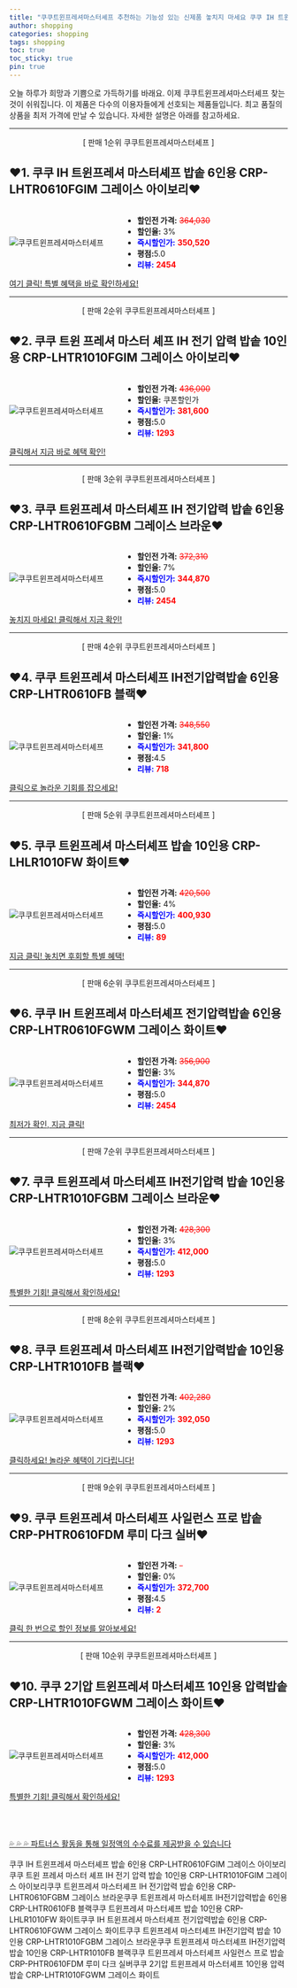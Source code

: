 ```yaml
---
title: "쿠쿠트윈프레셔마스터셰프 추천하는 기능성 있는 신제품 놓치지 마세요 쿠쿠 IH 트윈프레셔 마스터셰프 밥솥"
author: shopping
categories: shopping
tags: shopping
toc: true
toc_sticky: true
pin: true
---
```

오늘 하루가 희망과 기쁨으로 가득하기를 바래요. 이제 쿠쿠트윈프레셔마스터셰프 찾는 것이 쉬워집니다. 이 제품은 다수의 이용자들에게 선호되는 제품들입니다. 최고 품질의 상품을 최저 가격에 만날 수 있습니다. 자세한 설명은 아래를 참고하세요.

---
<p class="toplist" style="margin: 0 auto; display: block; width: fit-content;">[ 판매 1순위 쿠쿠트윈프레셔마스터셰프 ]</p>

<h2><strong>❤️1. 쿠쿠 IH 트윈프레셔 마스터셰프 밥솥 6인용 CRP-LHTR0610FGIM 그레이스 아이보리❤️</strong></h2>

<div style="display: flex; align-items: center;">
    <div style="flex: 0.4;">
        <img src="https://thumbnail8.coupangcdn.com/thumbnails/remote/230x230ex/image/retail/images/1747253909331989-4026ed0e-a28d-444e-91a5-69e4dd108286.jpg" alt="쿠쿠트윈프레셔마스터셰프" style="max-width: 100%;">
    </div>
    <div style="flex: 0.6; margin-left: 10px;">
        <ul>
            <li><strong>할인전 가격:</strong> <del style="color: red;">364,030</del></li>
            <li><strong>할인율:</strong> 3%</li>
            <li><span style='color:blue'><strong>즉시할인가:</strong></span> <span style='color:red'><strong>350,520</strong></span></li>
            <li><strong>평점:</strong>5.0</li>
            <li><span style='color:blue'><strong>리뷰:</strong></span> <span style='color:red'><strong>2454</strong></span></li>
        </ul>
    </div>
</div>
<div class="center">
    <a href="https://William4Davisa.github.io?lptag=AF9450613&subid=githubio&pageKey=7078170070&traceid=V0-153&itemId=17599631277&vendorItemId=84765939276" class="myButton">
        여기 클릭! 특별 혜택을 바로 확인하세요!
    </a>
</div>


---
<p class="toplist" style="margin: 0 auto; display: block; width: fit-content;">[ 판매 2순위 쿠쿠트윈프레셔마스터셰프 ]</p>

<h2><strong>❤️2. 쿠쿠 트윈 프레셔 마스터 셰프 IH 전기 압력 밥솥 10인용 CRP-LHTR1010FGIM 그레이스 아이보리❤️</strong></h2>

<div style="display: flex; align-items: center;">
    <div style="flex: 0.4;">
        <img src="https://thumbnail7.coupangcdn.com/thumbnails/remote/230x230ex/image/retail/images/2959808610566202-b93f9ed8-73b4-48df-893a-8572ebe638cd.jpg" alt="쿠쿠트윈프레셔마스터셰프" style="max-width: 100%;">
    </div>
    <div style="flex: 0.6; margin-left: 10px;">
        <ul>
            <li><strong>할인전 가격:</strong> <del style="color: red;">436,000</del></li>
            <li><strong>할인율:</strong> 쿠폰할인가</li>
            <li><span style='color:blue'><strong>즉시할인가:</strong></span> <span style='color:red'><strong>381,600</strong></span></li>
            <li><strong>평점:</strong>5.0</li>
            <li><span style='color:blue'><strong>리뷰:</strong></span> <span style='color:red'><strong>1293</strong></span></li>
        </ul>
    </div>
</div>
<div class="center">
    <a href="https://William4Davisa.github.io?lptag=AF9450613&subid=githubio&pageKey=7040974626&traceid=V0-153&itemId=17599997857&vendorItemId=84766296336" class="myButton">
        클릭해서 지금 바로 혜택 확인!
    </a>
</div>


---
<p class="toplist" style="margin: 0 auto; display: block; width: fit-content;">[ 판매 3순위 쿠쿠트윈프레셔마스터셰프 ]</p>

<h2><strong>❤️3. 쿠쿠 트윈프레셔 마스터셰프 IH 전기압력 밥솥 6인용 CRP-LHTR0610FGBM 그레이스 브라운❤️</strong></h2>

<div style="display: flex; align-items: center;">
    <div style="flex: 0.4;">
        <img src="https://thumbnail6.coupangcdn.com/thumbnails/remote/230x230ex/image/retail/images/2023/06/14/17/4/ee4f01a8-40d2-4b8e-8784-bac600b89710.jpg" alt="쿠쿠트윈프레셔마스터셰프" style="max-width: 100%;">
    </div>
    <div style="flex: 0.6; margin-left: 10px;">
        <ul>
            <li><strong>할인전 가격:</strong> <del style="color: red;">372,310</del></li>
            <li><strong>할인율:</strong> 7%</li>
            <li><span style='color:blue'><strong>즉시할인가:</strong></span> <span style='color:red'><strong>344,870</strong></span></li>
            <li><strong>평점:</strong>5.0</li>
            <li><span style='color:blue'><strong>리뷰:</strong></span> <span style='color:red'><strong>2454</strong></span></li>
        </ul>
    </div>
</div>
<div class="center">
    <a href="https://William4Davisa.github.io?lptag=AF9450613&subid=githubio&pageKey=7078170070&traceid=V0-153&itemId=19156675422&vendorItemId=86275471576" class="myButton">
        놓치지 마세요! 클릭해서 지금 확인!
    </a>
</div>


---
<p class="toplist" style="margin: 0 auto; display: block; width: fit-content;">[ 판매 4순위 쿠쿠트윈프레셔마스터셰프 ]</p>

<h2><strong>❤️4. 쿠쿠 트윈프레셔 마스터셰프 IH전기압력밥솥 6인용 CRP-LHTR0610FB 블랙❤️</strong></h2>

<div style="display: flex; align-items: center;">
    <div style="flex: 0.4;">
        <img src="https://thumbnail8.coupangcdn.com/thumbnails/remote/230x230ex/image/retail/images/206333024991910-2944671d-2248-4283-8eea-92c23feace87.jpg" alt="쿠쿠트윈프레셔마스터셰프" style="max-width: 100%;">
    </div>
    <div style="flex: 0.6; margin-left: 10px;">
        <ul>
            <li><strong>할인전 가격:</strong> <del style="color: red;">348,550</del></li>
            <li><strong>할인율:</strong> 1%</li>
            <li><span style='color:blue'><strong>즉시할인가:</strong></span> <span style='color:red'><strong>341,800</strong></span></li>
            <li><strong>평점:</strong>4.5</li>
            <li><span style='color:blue'><strong>리뷰:</strong></span> <span style='color:red'><strong>718</strong></span></li>
        </ul>
    </div>
</div>
<div class="center">
    <a href="https://William4Davisa.github.io?lptag=AF9450613&subid=githubio&pageKey=4500151803&traceid=V0-153&itemId=5400545827&vendorItemId=71864241272" class="myButton">
        클릭으로 놀라운 기회를 잡으세요!
    </a>
</div>


---
<p class="toplist" style="margin: 0 auto; display: block; width: fit-content;">[ 판매 5순위 쿠쿠트윈프레셔마스터셰프 ]</p>

<h2><strong>❤️5. 쿠쿠 트윈프레셔 마스터셰프 밥솥 10인용 CRP-LHLR1010FW 화이트❤️</strong></h2>

<div style="display: flex; align-items: center;">
    <div style="flex: 0.4;">
        <img src="https://thumbnail7.coupangcdn.com/thumbnails/remote/230x230ex/image/retail/images/2024/06/04/12/0/c0276ab3-b6c8-4de4-924d-787e0ef6451e.jpg" alt="쿠쿠트윈프레셔마스터셰프" style="max-width: 100%;">
    </div>
    <div style="flex: 0.6; margin-left: 10px;">
        <ul>
            <li><strong>할인전 가격:</strong> <del style="color: red;">420,500</del></li>
            <li><strong>할인율:</strong> 4%</li>
            <li><span style='color:blue'><strong>즉시할인가:</strong></span> <span style='color:red'><strong>400,930</strong></span></li>
            <li><strong>평점:</strong>5.0</li>
            <li><span style='color:blue'><strong>리뷰:</strong></span> <span style='color:red'><strong>89</strong></span></li>
        </ul>
    </div>
</div>
<div class="center">
    <a href="https://William4Davisa.github.io?lptag=AF9450613&subid=githubio&pageKey=1940602482&traceid=V0-153&itemId=3294567198&vendorItemId=90186885270" class="myButton">
        지금 클릭! 놓치면 후회할 특별 혜택!
    </a>
</div>


---
<p class="toplist" style="margin: 0 auto; display: block; width: fit-content;">[ 판매 6순위 쿠쿠트윈프레셔마스터셰프 ]</p>

<h2><strong>❤️6. 쿠쿠 IH 트윈프레셔 마스터셰프 전기압력밥솥 6인용 CRP-LHTR0610FGWM 그레이스 화이트❤️</strong></h2>

<div style="display: flex; align-items: center;">
    <div style="flex: 0.4;">
        <img src="https://thumbnail10.coupangcdn.com/thumbnails/remote/230x230ex/image/retail/images/4280350911214633-595178f5-93a6-45f7-961b-10ebf26054ba.jpg" alt="쿠쿠트윈프레셔마스터셰프" style="max-width: 100%;">
    </div>
    <div style="flex: 0.6; margin-left: 10px;">
        <ul>
            <li><strong>할인전 가격:</strong> <del style="color: red;">356,900</del></li>
            <li><strong>할인율:</strong> 3%</li>
            <li><span style='color:blue'><strong>즉시할인가:</strong></span> <span style='color:red'><strong>344,870</strong></span></li>
            <li><strong>평점:</strong>5.0</li>
            <li><span style='color:blue'><strong>리뷰:</strong></span> <span style='color:red'><strong>2454</strong></span></li>
        </ul>
    </div>
</div>
<div class="center">
    <a href="https://William4Davisa.github.io?lptag=AF9450613&subid=githubio&pageKey=7078170070&traceid=V0-153&itemId=17411506422&vendorItemId=84580852540" class="myButton">
        최저가 확인, 지금 클릭!
    </a>
</div>


---
<p class="toplist" style="margin: 0 auto; display: block; width: fit-content;">[ 판매 7순위 쿠쿠트윈프레셔마스터셰프 ]</p>

<h2><strong>❤️7. 쿠쿠 트윈프레셔 마스터셰프 IH전기압력 밥솥 10인용 CRP-LHTR1010FGBM 그레이스 브라운❤️</strong></h2>

<div style="display: flex; align-items: center;">
    <div style="flex: 0.4;">
        <img src="https://thumbnail9.coupangcdn.com/thumbnails/remote/230x230ex/image/retail/images/2023/07/03/10/4/5b783541-e434-4e0e-9007-9572b5d02c61.jpg" alt="쿠쿠트윈프레셔마스터셰프" style="max-width: 100%;">
    </div>
    <div style="flex: 0.6; margin-left: 10px;">
        <ul>
            <li><strong>할인전 가격:</strong> <del style="color: red;">428,300</del></li>
            <li><strong>할인율:</strong> 3%</li>
            <li><span style='color:blue'><strong>즉시할인가:</strong></span> <span style='color:red'><strong>412,000</strong></span></li>
            <li><strong>평점:</strong>5.0</li>
            <li><span style='color:blue'><strong>리뷰:</strong></span> <span style='color:red'><strong>1293</strong></span></li>
        </ul>
    </div>
</div>
<div class="center">
    <a href="https://William4Davisa.github.io?lptag=AF9450613&subid=githubio&pageKey=7040974626&traceid=V0-153&itemId=19342566066&vendorItemId=86456051941" class="myButton">
        특별한 기회! 클릭해서 확인하세요!
    </a>
</div>


---
<p class="toplist" style="margin: 0 auto; display: block; width: fit-content;">[ 판매 8순위 쿠쿠트윈프레셔마스터셰프 ]</p>

<h2><strong>❤️8. 쿠쿠 트윈프레셔 마스터셰프 IH전기압력밥솥 10인용 CRP-LHTR1010FB 블랙❤️</strong></h2>

<div style="display: flex; align-items: center;">
    <div style="flex: 0.4;">
        <img src="https://thumbnail9.coupangcdn.com/thumbnails/remote/230x230ex/image/retail/images/4274750811310092-98bf1513-deec-4a6f-a93e-b80480ad1e6e.jpg" alt="쿠쿠트윈프레셔마스터셰프" style="max-width: 100%;">
    </div>
    <div style="flex: 0.6; margin-left: 10px;">
        <ul>
            <li><strong>할인전 가격:</strong> <del style="color: red;">402,280</del></li>
            <li><strong>할인율:</strong> 2%</li>
            <li><span style='color:blue'><strong>즉시할인가:</strong></span> <span style='color:red'><strong>392,050</strong></span></li>
            <li><strong>평점:</strong>5.0</li>
            <li><span style='color:blue'><strong>리뷰:</strong></span> <span style='color:red'><strong>1293</strong></span></li>
        </ul>
    </div>
</div>
<div class="center">
    <a href="https://William4Davisa.github.io?lptag=AF9450613&subid=githubio&pageKey=7040974626&traceid=V0-153&itemId=5400545653&vendorItemId=71864241206" class="myButton">
        클릭하세요! 놀라운 혜택이 기다립니다!
    </a>
</div>


---
<p class="toplist" style="margin: 0 auto; display: block; width: fit-content;">[ 판매 9순위 쿠쿠트윈프레셔마스터셰프 ]</p>

<h2><strong>❤️9. 쿠쿠 트윈프레셔 마스터셰프 사일런스 프로 밥솥 CRP-PHTR0610FDM 루미 다크 실버❤️</strong></h2>

<div style="display: flex; align-items: center;">
    <div style="flex: 0.4;">
        <img src="https://thumbnail9.coupangcdn.com/thumbnails/remote/230x230ex/image/retail/images/2024/06/04/11/4/61fccab8-c7d1-4931-ac11-646af2f3a782.jpg" alt="쿠쿠트윈프레셔마스터셰프" style="max-width: 100%;">
    </div>
    <div style="flex: 0.6; margin-left: 10px;">
        <ul>
            <li><strong>할인전 가격:</strong> <del style="color: red;">-</del></li>
            <li><strong>할인율:</strong> 0%</li>
            <li><span style='color:blue'><strong>즉시할인가:</strong></span> <span style='color:red'><strong>372,700</strong></span></li>
            <li><strong>평점:</strong>4.5</li>
            <li><span style='color:blue'><strong>리뷰:</strong></span> <span style='color:red'><strong>2</strong></span></li>
        </ul>
    </div>
</div>
<div class="center">
    <a href="https://William4Davisa.github.io?lptag=AF9450613&subid=githubio&pageKey=7758122765&traceid=V0-153&itemId=20915024772&vendorItemId=90186148293" class="myButton">
        클릭 한 번으로 할인 정보를 알아보세요!
    </a>
</div>


---
<p class="toplist" style="margin: 0 auto; display: block; width: fit-content;">[ 판매 10순위 쿠쿠트윈프레셔마스터셰프 ]</p>

<h2><strong>❤️10. 쿠쿠 2기압 트윈프레셔 마스터셰프 10인용 압력밥솥 CRP-LHTR1010FGWM 그레이스 화이트❤️</strong></h2>

<div style="display: flex; align-items: center;">
    <div style="flex: 0.4;">
        <img src="https://thumbnail9.coupangcdn.com/thumbnails/remote/230x230ex/image/retail/images/2023/01/03/12/8/472997d0-4a35-4955-b8a3-000e73cba521.jpg" alt="쿠쿠트윈프레셔마스터셰프" style="max-width: 100%;">
    </div>
    <div style="flex: 0.6; margin-left: 10px;">
        <ul>
            <li><strong>할인전 가격:</strong> <del style="color: red;">428,300</del></li>
            <li><strong>할인율:</strong> 3%</li>
            <li><span style='color:blue'><strong>즉시할인가:</strong></span> <span style='color:red'><strong>412,000</strong></span></li>
            <li><strong>평점:</strong>5.0</li>
            <li><span style='color:blue'><strong>리뷰:</strong></span> <span style='color:red'><strong>1293</strong></span></li>
        </ul>
    </div>
</div>
<div class="center">
    <a href="https://William4Davisa.github.io?lptag=AF9450613&subid=githubio&pageKey=7040974626&traceid=V0-153&itemId=17412058844&vendorItemId=84581389793" class="myButton">
        특별한 기회! 클릭해서 확인하세요!
    </a>
</div>

<br><br><br>[💦 💦 💦 파트너스 활동을 통해 일정액의 수수료를 제공받을 수 있습니다](https://link.coupang.com/a/bcpT2c)<br><br>쿠쿠 IH 트윈프레셔 마스터셰프 밥솥 6인용 CRP-LHTR0610FGIM 그레이스 아이보리쿠쿠 트윈 프레셔 마스터 셰프 IH 전기 압력 밥솥 10인용 CRP-LHTR1010FGIM 그레이스 아이보리쿠쿠 트윈프레셔 마스터셰프 IH 전기압력 밥솥 6인용 CRP-LHTR0610FGBM 그레이스 브라운쿠쿠 트윈프레셔 마스터셰프 IH전기압력밥솥 6인용 CRP-LHTR0610FB 블랙쿠쿠 트윈프레셔 마스터셰프 밥솥 10인용 CRP-LHLR1010FW 화이트쿠쿠 IH 트윈프레셔 마스터셰프 전기압력밥솥 6인용 CRP-LHTR0610FGWM 그레이스 화이트쿠쿠 트윈프레셔 마스터셰프 IH전기압력 밥솥 10인용 CRP-LHTR1010FGBM 그레이스 브라운쿠쿠 트윈프레셔 마스터셰프 IH전기압력밥솥 10인용 CRP-LHTR1010FB 블랙쿠쿠 트윈프레셔 마스터셰프 사일런스 프로 밥솥 CRP-PHTR0610FDM 루미 다크 실버쿠쿠 2기압 트윈프레셔 마스터셰프 10인용 압력밥솥 CRP-LHTR1010FGWM 그레이스 화이트
